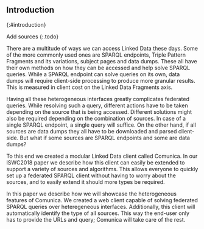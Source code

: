 ## Introduction
{:#introduction}

Add sources
{:.todo}

There are a multitude of ways we can access Linked Data these days.
Some of the more commonly used ones are SPARQL endpoints, 
Triple Pattern Fragments and its variations, subject pages and data dumps.
These all have their own methods on how they can be accessed and help solve SPARQL queries.
While a SPARQL endpoint can solve queries on its own,
data dumps will require client-side processing to produce more granular results.
This is measured in client cost on the Linked Data Fragments axis.

Having all these heterogeneous interfaces greatly complicates federated queries.
While resolving such a query,
different actions have to be taken depending on the source that is being accessed.
Different solutions might also be required depending on the combination of sources.
In case of a single SPARQL endpoint, a single query will suffice.
On the other hand, if all sources are data dumps they all have to be downloaded and parsed client-side.
But what if some sources are SPARQL endpoints and some are data dumps?

To this end we created a modular Linked Data client called Comunica.
In our ISWC2018 paper we describe how this client can easily be extended
to support a variety of sources and algorithms.
This allows everyone to quickly set up a federated SPARQL client
without having to worry about the sources,
and to easily extend it should more types be required.

In this paper we describe how we will showcase the heterogeneous features of Comunica.
We created a web client capable of solving federated SPARQL queries over heteregeneous interfaces.
Additionally, this client will automatically identify the type of all sources.
This way the end-user only has to provide the URLs and query;
Comunica will take care of the rest.